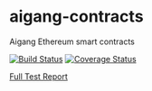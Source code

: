 # aigang-contracts

Aigang Ethereum smart contracts

[![Build Status](https://travis-ci.org/BlockchainLabsNZ/aigang-contracts.svg?branch=master)](https://travis-ci.org/BlockchainLabsNZ/aigang-contracts)
[![Coverage Status](https://coveralls.io/repos/github/BlockchainLabsNZ/aigang-contracts/badge.svg?branch=feature%2Fcontribution)](https://coveralls.io/github/BlockchainLabsNZ/aigang-contracts?branch=feature%2Fcontribution)

[Full Test Report](https://blockchainlabsnz.github.io/aigang-contracts/mochawesome.html)

